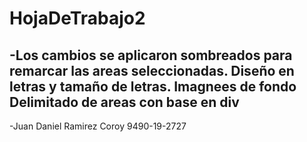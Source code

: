 # HojaDeTrabajo2
-Los cambios se aplicaron sombreados para remarcar las areas seleccionadas. 
 Diseño en letras y tamaño de letras. 
 Imagnees de fondo
 Delimitado de areas con base en div
-
-Juan Daniel Ramirez Coroy 9490-19-2727
